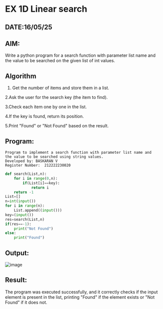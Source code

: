 # EX 1D Linear search
## DATE:16/05/25
## AIM:
Write a python program for a search function with parameter list name and the value to be searched on the given list of int values.




## Algorithm
1. Get the number of items and store them in a list.

2.Ask the user for the search key (the item to find).

3.Check each item one by one in the list.

4.If the key is found, return its position.

5.Print "Found" or "Not Found" based on the result.
## Program:
```
Program to implement a search function with parameter list name and the value to be searched using string values.
Developed by: BASKARAN V
Register Number:  212222230020
```
```python
def search(List,n):
    for i in range(0,n):
        if(List[i]==key):
            return i
    return -1
List=[]
n=int(input())
for i in range(n):
    List.append((input()))
key=(input())
res=search(List,n)
if(res==-1):
    print("Not Found")
else:
    print("Found")
```

## Output:

![image](https://github.com/user-attachments/assets/8bce594d-5dba-4226-a3a5-3657b3fb41cf)


## Result:
The program was executed successfully, and it correctly checks if the input element is present in the list, printing "Found" if the element exists or "Not Found" if it does not.
